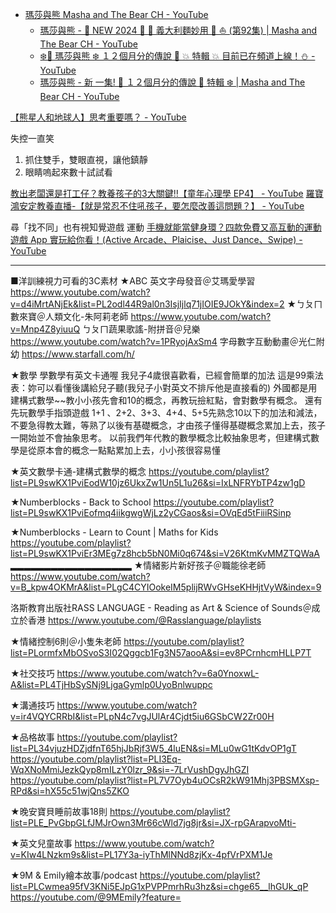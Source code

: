 




- [瑪莎與熊 Masha and The Bear CH - YouTube](https://www.youtube.com/@MashaBearTAIWAN/playlists)
	- [瑪莎與熊 - 🤩 NEW 2024 🤩 🍝 義大利麵妙用 🎣 ⛵ (第92集) | Masha and The Bear CH - YouTube](https://www.youtube.com/watch?v=myMNl2YCUdY&list=PL-WDURy0fRf_PZi9l5E3DqA9FSZ3u-aRe)
	- [❄️💙 瑪莎與熊 ❄️ １２個月分的傳說 💙 💥 特輯 💥 目前已在頻道上線！⛄ - YouTube](https://www.youtube.com/watch?v=1tjHN8aEZ_Y&list=PL-WDURy0fRf8NgRKd9jz6CS1v-pDgSgp8&index=2)
	- [瑪莎與熊 - 新 一集! 💙 １２個月分的傳說 💙 特輯 ❄️ | Masha and The Bear CH - YouTube](https://www.youtube.com/watch?v=8ORTHXcHG00&list=PL-WDURy0fRf8NgRKd9jz6CS1v-pDgSgp8&index=6)

[【熊星人和地球人】思考重要嗎？ - YouTube](https://www.youtube.com/watch?v=ZtdBCsblgE4&list=PLR9-cXLksRCvI7BPKMziabb0jCp520VyK)







失控一直笑
1. 抓住雙手，雙眼直視，讓他鎮靜
2. 眼睛嗚起來數十試試看


[教出老闆還是打工仔？教養孩子的3大關鍵‼️【童年心理學 EP4】 - YouTube](https://www.youtube.com/watch?v=1JMerdiZeT8)
[羅寶鴻安定教養直播-【就是常忍不住吼孩子，要怎麼改善這問題？】 - YouTube](https://www.youtube.com/watch?v=yBq5RkZSFXQ&t=3630s)




尋「找不同」也有視知覺遊戲
運動
[手機就能當健身環？四款免費又高互動的運動遊戲 App 實玩給你看！(Active Arcade、Plaicise、Just Dance、Swipe) - YouTube](https://youtu.be/J62bupGvBf0?si=M0e5iLOuDYeJkZhw)



---

■洋訓練視力可看的3C素材
★ABC
英文字母發音＠艾瑪愛學習
https://www.youtube.com/watch?v=d4iMrtANjEk&list=PL2odl44R9al0n3IsjIjlq71jIOIE9JOkY&index=2
★ㄅㄆㄇ
數來寶＠人類文化-朱阿莉老師
https://www.youtube.com/watch?v=Mnp4Z8yiuuQ
ㄅㄆㄇ蔬果歌謠-附拼音＠兒樂
https://www.youtube.com/watch?v=1PRyojAxSm4
字母數字互動動畫＠光仁附幼
https://www.starfall.com/h/

★數學
學數學有英文卡通喔
我兒子4歲很喜歡看，已經會簡單的加法
這是99乘法表：妳可以看懂後講給兒子聽(我兒子小對英文不排斥他是直接看的)
外國都是用建構式數學~~教小小孩先會和10的概念，再教玩撿紅點，會對數學有概念。
還有先玩數學手指頭遊戲 1+1 、2+2、3+3、4+4、5+5先熟念10以下的加法和減法，不要急得教太難，等熟了以後有基礎概念，才由孩子懂得基礎概念累加上去，孩子一開始並不會抽象思考。
以前我們年代教的數學概念比較抽象思考，但建構式數學是從原本會的概念一點點累加上去，小小孩很容易懂

★英文數學卡通-建構式數學的概念
https://youtube.com/playlist?list=PL9swKX1PviEodW10jz6UkxZw1Un5L1u26&si=IxLNFRYbTP4zw1gD

★Numberblocks - Back to School
https://youtube.com/playlist?list=PL9swKX1PviEofmq4iikgwgWjLz2yCGaos&si=OVqEd5tFiiiRSinp

★Numberblocks - Learn to Count | Maths for Kids
https://youtube.com/playlist?list=PL9swKX1PviEr3MEg7z8hcb5bN0Mi0q674&si=V26KtmKvMMZTQWaA
▂▂▂▂▂▂▂▂▂▂▂▂▂▂▂▂▂▂
★情緒影片新好孩子＠職能徐老師
https://www.youtube.com/watch?v=B_kpw4OKMrA&list=PLgC4CYIOokeIM5plijRWvGHseKHHjtVyW&index=9

洛斯教育出版社RASS LANGUAGE - Reading as Art & Science of Sounds＠成立於香港
https://www.youtube.com/@Rasslanguage/playlists

★情緒控制6則＠小隻朱老師
https://youtube.com/playlist?list=PLormfxMbOSvoS3I02Qggcb1Fg3N57aooA&si=ev8PCrnhcmHLLP7T

★社交技巧
https://www.youtube.com/watch?v=6a0YnoxwL-A&list=PL4TjHbSySNj9LjgaGymlp0UyoBnlwuppc

★溝通技巧
https://www.youtube.com/watch?v=ir4VQYCRRbI&list=PLpN4c7vgJUlAr4Cjdt5iu6GSbCW2Zr00H


★品格故事
https://youtube.com/playlist?list=PL34vjuzHDZjdfnT65hjJbRjf3W5_4luEN&si=MLu0wG1tKdvOP1gT
https://youtube.com/playlist?list=PLI3Eq-WqXNoMmiJezkQyp8mILzY0lzr_9&si=-7LrVushDgyJhGZI
https://youtube.com/playlist?list=PL7V7Oyb4uOCsR2kW91Mhj3PBSMXsp-RPd&si=hX55c51wjQns5ZKO

★晚安寶貝睡前故事18則
https://youtube.com/playlist?list=PLE_PvGbpGLfJMJrOwn3Mr66cWld7jg8jr&si=JX-rpGArapvoMti-

★英文兒童故事
https://www.youtube.com/watch?v=KIw4LNzkm9s&list=PL17Y3a-iyThMlNNd8zjKx-4pfVrPXM1Je

★9M & Emily繪本故事/podcast
https://youtube.com/playlist?list=PLCwmea95fV3KNi5EJpG1xPVPPmrhRu3hz&si=chge65__lhGUk_qP
https://youtube.com/@9MEmily?feature=